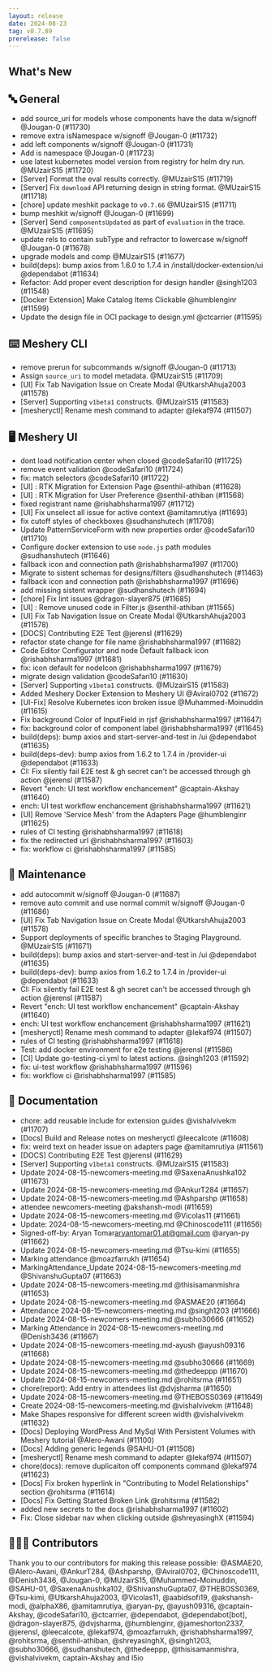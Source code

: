 ```yaml
---
layout: release
date: 2024-08-23
tag: v0.7.89
prerelease: false
---
```


## What's New
## 🔤 General
- add source_uri for models whose components have the data w/signoff @Jougan-0 (#11730)
- remove extra isNamespace w/signoff @Jougan-0 (#11732)
- add left components w/signoff @Jougan-0 (#11731)
- Add is namespace @Jougan-0 (#11723)
- use latest kubernetes model version from registry for helm dry run. @MUzairS15 (#11720)
- [Server] Format the eval results correctly. @MUzairS15 (#11719)
- [Server] Fix `download` API returning design in string format. @MUzairS15 (#11718)
- [chore] update meshkit package to `v0.7.66` @MUzairS15 (#11711)
- bump meshkit w/signoff @Jougan-0 (#11699)
- [Server] Send `componentsUpdated` as part of `evaluation` in the trace. @MUzairS15 (#11695)
- update rels to contain subType and refractor to lowercase w/signoff @Jougan-0 (#11678)
- upgrade models and comp @MUzairS15 (#11677)
- build(deps): bump axios from 1.6.0 to 1.7.4 in /install/docker-extension/ui @dependabot (#11634)
- Refactor: Add proper event description for design handler @singh1203 (#11548)
- [Docker Extension] Make Catalog Items Clickable @humblenginr (#11599)
- Update the design file in OCI package to design.yml @ctcarrier (#11595)

## ⌨️ Meshery CLI

- remove prerun for subcommands w/signoff @Jougan-0 (#11713)
- Assign `source_uri` to model metadata. @MUzairS15 (#11709)
- [UI] Fix Tab Navigation Issue on Create Modal @UtkarshAhuja2003 (#11578)
- [Server] Supporting `v1beta1` constructs. @MUzairS15 (#11583)
- [mesheryctl] Rename mesh command to adapter @lekaf974 (#11507)

## 🖥 Meshery UI

- dont load notification center when closed @codeSafari10 (#11725)
- remove event validation @codeSafari10 (#11724)
- fix: match selectors @codeSafari10 (#11722)
- [UI] : RTK Migration for Extension Page @senthil-athiban (#11628)
- [UI] : RTK Migration for User Preference @senthil-athiban (#11568)
- fixed registrant name @rishabhsharma1997 (#11712)
- [UI] Fix unselect all issue for active context @amitamrutiya (#11693)
- fix cutoff styles of checkboxes @sudhanshutech (#11708)
- Update PatternServiceForm with new properties order  @codeSafari10 (#11710)
- Configure docker extension to use `node.js` path modules @sudhanshutech (#11646)
- fallback icon and connection path @rishabhsharma1997 (#11700)
- Migrate to sistent schemas for designs/filters @sudhanshutech (#11463)
- fallback icon and connection path @rishabhsharma1997 (#11696)
- add missing sistent wrapper @sudhanshutech (#11694)
- [chore] Fix lint issues @dragon-slayer875 (#11685)
- [UI] : Remove unused code in Filter.js @senthil-athiban (#11565)
- [UI] Fix Tab Navigation Issue on Create Modal @UtkarshAhuja2003 (#11578)
- [DOCS] Contributing E2E Test @jerensl (#11629)
- refactor state change for file name @rishabhsharma1997 (#11682)
- Code Editor Configurator and node Default fallback icon @rishabhsharma1997 (#11681)
- fix: icon default for nodeIcon @rishabhsharma1997 (#11679)
- migrate design validation @codeSafari10 (#11630)
- [Server] Supporting `v1beta1` constructs. @MUzairS15 (#11583)
- Added Meshery Docker Extension to Meshery UI @Aviral0702 (#11672)
- [UI-Fix] Resolve Kubernetes icon broken issue @Muhammed-Moinuddin (#11615)
- Fix background Color of InputField in rjsf @rishabhsharma1997 (#11647)
- fix: background color of component label @rishabhsharma1997 (#11645)
- build(deps): bump axios and start-server-and-test in /ui @dependabot (#11635)
- build(deps-dev): bump axios from 1.6.2 to 1.7.4 in /provider-ui @dependabot (#11633)
- CI: Fix silently fail E2E test & gh secret can't be accessed through gh action @jerensl (#11587)
- Revert "ench: UI test workflow enchancement" @captain-Akshay (#11640)
- ench: UI test workflow enchancement @rishabhsharma1997 (#11621)
- [UI] Remove 'Service Mesh' from the Adapters Page @humblenginr (#11625)
- rules of CI testing @rishabhsharma1997 (#11618)
- fix the redirected url @rishabhsharma1997 (#11603)
- fix: workflow ci @rishabhsharma1997 (#11585)

## 🧰 Maintenance

- add autocommit w/signoff @Jougan-0 (#11687)
- remove auto commit and use normal commit w/signoff @Jougan-0 (#11686)
- [UI] Fix Tab Navigation Issue on Create Modal @UtkarshAhuja2003 (#11578)
- Support deployments of specific branches to Staging Playground. @MUzairS15 (#11671)
- build(deps): bump axios and start-server-and-test in /ui @dependabot (#11635)
- build(deps-dev): bump axios from 1.6.2 to 1.7.4 in /provider-ui @dependabot (#11633)
- CI: Fix silently fail E2E test & gh secret can't be accessed through gh action @jerensl (#11587)
- Revert "ench: UI test workflow enchancement" @captain-Akshay (#11640)
- ench: UI test workflow enchancement @rishabhsharma1997 (#11621)
- [mesheryctl] Rename mesh command to adapter @lekaf974 (#11507)
- rules of CI testing @rishabhsharma1997 (#11618)
- Test: add docker environment for e2e testing @jerensl (#11586)
- [CI] Update go-testing-ci.yml to latest actions. @singh1203 (#11592)
- fix: ui-test workflow @rishabhsharma1997 (#11596)
- fix: workflow ci @rishabhsharma1997 (#11585)

## 📖 Documentation

- chore: add reusable include for extension guides @vishalvivekm (#11707)
- [Docs] Build and Release notes on mesheryctl @leecalcote (#11608)
- fix: weird text on header issue on adapters page @amitamrutiya (#11561)
- [DOCS] Contributing E2E Test @jerensl (#11629)
- [Server] Supporting `v1beta1` constructs. @MUzairS15 (#11583)
- Update 2024-08-15-newcomers-meeting.md @SaxenaAnushka102 (#11673)
- Update 2024-08-15-newcomers-meeting.md @AnkurT284 (#11657)
- Update 2024-08-15-newcomers-meeting.md @Ashparshp (#11658)
- attendee newcomers-meeting @akshansh-modi (#11659)
- Update 2024-08-15-newcomers-meeting.md @Vicolas11 (#11661)
- Update: 2024-08-15-newcomers-meeting.md @Chinoscode111 (#11656)
- Signed-off-by: Aryan Tomar<aryantomar01.at@gmail.com> @aryan-py (#11662)
- Update 2024-08-15-newcomers-meeting.md @Tsu-kimi (#11655)
- Marking attendance @moazfarrukh (#11654)
- MarkingAttendance_Update 2024-08-15-newcomers-meeting.md @ShivanshuGupta07 (#11663)
- Update 2024-08-15-newcomers-meeting.md @thisisamanmishra (#11653)
- Update 2024-08-15-newcomers-meeting.md @ASMAE20 (#11664)
- Attendance 2024-08-15-newcomers-meeting.md @singh1203 (#11666)
- Update 2024-08-15-newcomers-meeting.md @subho30666 (#11652)
- Marking Attendance in 2024-08-15-newcomers-meeting.md @Denish3436 (#11667)
- Update 2024-08-15-newcomers-meeting.md-ayush @ayush09316 (#11668)
- Update 2024-08-15-newcomers-meeting.md @subho30666 (#11669)
- Update 2024-08-15-newcomers-meeting.md @thedeeppp (#11670)
- Update 2024-08-15-newcomers-meeting.md @rohitsrma (#11651)
- chore(report): Add entry in attendees list @dvjsharma (#11650)
- Update 2024-08-15-newcomers-meeting.md @THEBOSS0369 (#11649)
- Create 2024-08-15-newcomers-meeting.md @vishalvivekm (#11648)
- Make Shapes responsive for different screen width @vishalvivekm (#11632)
- [Docs] Deploying WordPress And MySql With Persistent Volumes with Meshery tutorial @Alero-Awani (#11100)
- [Docs] Adding generic legends @SAHU-01 (#11508)
- [mesheryctl] Rename mesh command to adapter @lekaf974 (#11507)
- chore(docs): remove duplicaiton off components command @lekaf974 (#11623)
- [Docs] Fix broken hyperlink in "Contributing to Model Relationships" section @rohitsrma (#11614)
- [Docs] Fix Getting Started Broken Link @rohitsrma (#11582)
- added new secrets to the docs @rishabhsharma1997 (#11602)
- Fix: Close sidebar nav when clicking outside @shreyasinghX (#11594)

## 👨🏽‍💻 Contributors

Thank you to our contributors for making this release possible:
@ASMAE20, @Alero-Awani, @AnkurT284, @Ashparshp, @Aviral0702, @Chinoscode111, @Denish3436, @Jougan-0, @MUzairS15, @Muhammed-Moinuddin, @SAHU-01, @SaxenaAnushka102, @ShivanshuGupta07, @THEBOSS0369, @Tsu-kimi, @UtkarshAhuja2003, @Vicolas11, @aabidsofi19, @akshansh-modi, @alphaX86, @amitamrutiya, @aryan-py, @ayush09316, @captain-Akshay, @codeSafari10, @ctcarrier, @dependabot, @dependabot[bot], @dragon-slayer875, @dvjsharma, @humblenginr, @jameshorton2337, @jerensl, @leecalcote, @lekaf974, @moazfarrukh, @rishabhsharma1997, @rohitsrma, @senthil-athiban, @shreyasinghX, @singh1203, @subho30666, @sudhanshutech, @thedeeppp, @thisisamanmishra, @vishalvivekm, captain-Akshay and l5io
